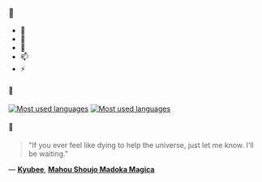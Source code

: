 ### 👋

- 🔭
- 🌱
- 💬
- 📫
- ⚡

#### 🧏

[![Most used languages](https://github-readme-stats-aynah.vercel.app/api/top-langs/?username=aynh&theme=solarized-dark&langs_count=6&layout=compact&hide_title=true)](https://github.com/anuraghazra/github-readme-stats#gh-dark-mode-only)
[![Most used languages](https://github-readme-stats-aynah.vercel.app/api/top-langs/?username=aynh&theme=solarized-light&langs_count=6&layout=compact&hide_title=true)](https://github.com/anuraghazra/github-readme-stats#gh-light-mode-only)

#### 💬

> "If you ever feel like dying to help the universe, just let me know. I'll be waiting."

&mdash; [**Kyubee**](https://myanimelist.net/character.php?q=Kyubee&cat=character), [**Mahou Shoujo Madoka Magica**](https://myanimelist.net/search/all?q=Mahou%20Shoujo%20Madoka%20Magica&cat=all)
